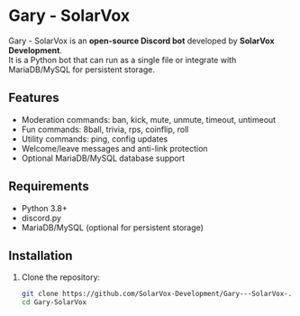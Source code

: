 # Gary - SolarVox

Gary - SolarVox is an **open-source Discord bot** developed by **SolarVox Development**.  
It is a Python bot that can run as a single file or integrate with MariaDB/MySQL for persistent storage.

## Features
- Moderation commands: ban, kick, mute, unmute, timeout, untimeout
- Fun commands: 8ball, trivia, rps, coinflip, roll
- Utility commands: ping, config updates
- Welcome/leave messages and anti-link protection
- Optional MariaDB/MySQL database support

## Requirements
- Python 3.8+
- discord.py
- MariaDB/MySQL (optional for persistent storage)

## Installation
1. Clone the repository:
   ```bash
   git clone https://github.com/SolarVox-Development/Gary---SolarVox-.git
   cd Gary-SolarVox
